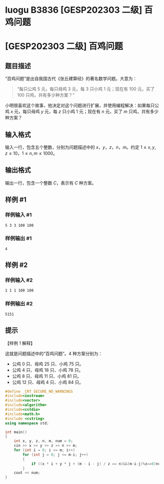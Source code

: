# luogu B3836 [GESP202303 二级] 百鸡问题



# [GESP202303 二级] 百鸡问题

## 题目描述

“百鸡问题”是出自我国古代《张丘建算经》的著名数学问题。大意为：
> “每只公鸡 $5$ 元，每只母鸡 $3$ 元，每 $3$ 只小鸡 $1$ 元；现在有 $100$ 元，买了 $100$ 只鸡，共有多少种方案？”

小明很喜欢这个故事，他决定对这个问题进行扩展，并使用编程解决：如果每只公鸡 $x$ 元，每只母鸡 $y$ 元，每 $z$ 只小鸡 $1$ 元；现在有 $n$ 元，买了 $m$ 只鸡，共有多少种方案？

## 输入格式

输入一行，包含五个整数，分别为问题描述中的 $x$，$y$，$z$，$n$，$m$。约定 $1 \le x,y,z \le 10$，$1 \le n,m \le 1000$。

## 输出格式

输出一行，包含一个整数 $C$，表示有 $C$ 种方案。

## 样例 #1

### 样例输入 #1

```
5 3 3 100 100
```

### 样例输出 #1

```
4
```

## 样例 #2

### 样例输入 #2

```
1 1 1 100 100
```

### 样例输出 #2

```
5151
```

## 提示

【样例 1 解释】

这就是问题描述中的“百鸡问题”。$4$ 种方案分别为：
- 公鸡 $0$ 只、母鸡 $25$ 只、小鸡 $75$ 只。
- 公鸡 $4$ 只、母鸡 $18$ 只、小鸡 $78$ 只。
- 公鸡 $8$ 只、母鸡 $11$ 只、小鸡 $81$ 只。
- 公鸡 $12$ 只、母鸡 $4$ 只、小鸡 $84$ 只。



```cpp
#define _CRT_SECURE_NO_WARNINGS
#include<iostream>
#include<vector>
#include<algorithm>
#include<cstdio>
#include<math.h>
#include <cstring>
using namespace std;

int main()
{
	int x, y, z, n, m, num = 0;
	cin >> x >> y >> z >> n >> m;
	for (int i = 0; i <= m; i++)
		for (int j = 0; j <= m-i; j++)
		{
			if ((x * i + y * j + (m - i - j) / z == n)&&(m-i-j)%z==0)num++;
		}
	cout << num;
}
```

